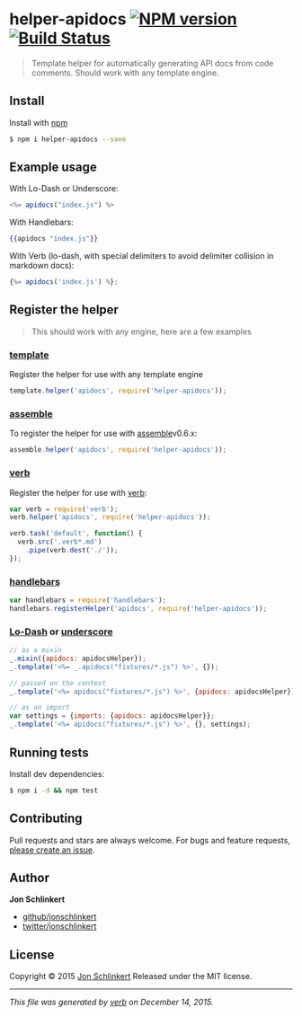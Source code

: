 # helper-apidocs [![NPM version](https://img.shields.io/npm/v/helper-apidocs.svg)](https://www.npmjs.com/package/helper-apidocs) [![Build Status](https://img.shields.io/travis/jonschlinkert/helper-apidocs.svg)](https://travis-ci.org/jonschlinkert/helper-apidocs)

> Template helper for automatically generating API docs from code comments. Should work with any template engine.

## Install

Install with [npm](https://www.npmjs.com/)

```sh
$ npm i helper-apidocs --save
```

## Example usage

With Lo-Dash or Underscore:

```js
<%= apidocs("index.js") %>
```

With Handlebars:

```handlebars
{{apidocs "index.js"}}
```

With Verb (lo-dash, with special delimiters to avoid delimiter collision in markdown docs):

```js
{%= apidocs('index.js') %};
```

## Register the helper

> This should work with any engine, here are a few examples

### [template](https://github.com/jonschlinkert/template)

Register the helper for use with any template engine

```js
template.helper('apidocs', require('helper-apidocs'));
```

### [assemble](https://github.com/assemble/assemble)

To register the helper for use with [assemble](https://github.com/assemble/assemble)v0.6.x:

```js
assemble.helper('apidocs', require('helper-apidocs'));
```

### [verb](https://github.com/assemble/verb)

Register the helper for use with [verb](https://github.com/assemble/verb):

```js
var verb = require('verb');
verb.helper('apidocs', require('helper-apidocs'));

verb.task('default', function() {
  verb.src('.verb*.md')
    .pipe(verb.dest('./'));
});
```

### [handlebars](https://github.com/wycats/handlebars.js/)

```js
var handlebars = require('handlebars');
handlebars.registerHelper('apidocs', require('helper-apidocs'));
```

### [Lo-Dash](https://lodash.com/) or [underscore](https://github.com/jashkenas/underscore)

```js
// as a mixin
_.mixin({apidocs: apidocsHelper});
_.template('<%= _.apidocs("fixtures/*.js") %>', {});

// passed on the context
_.template('<%= apidocs("fixtures/*.js") %>', {apidocs: apidocsHelper});

// as an import
var settings = {imports: {apidocs: apidocsHelper}};
_.template('<%= apidocs("fixtures/*.js") %>', {}, settings);
```

## Running tests

Install dev dependencies:

```sh
$ npm i -d && npm test
```

## Contributing

Pull requests and stars are always welcome. For bugs and feature requests, [please create an issue](https://github.com/jonschlinkert/helper-apidocs/issues/new).

## Author

**Jon Schlinkert**

* [github/jonschlinkert](https://github.com/jonschlinkert)
* [twitter/jonschlinkert](http://twitter.com/jonschlinkert)

## License

Copyright © 2015 [Jon Schlinkert](https://github.com/jonschlinkert)
Released under the MIT license.

***

_This file was generated by [verb](https://github.com/verbose/verb) on December 14, 2015._
